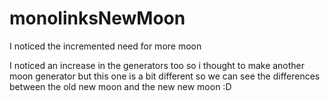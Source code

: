 # monolinksNewMoon
I noticed the incremented need for more moon

I noticed an increase in the generators too so i thought to make another moon generator but this one is a bit different so we can see the differences between the old new moon and the new new moon :D 
